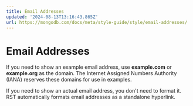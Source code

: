```yaml
---
title: Email Addresses
updated: '2024-08-13T13:16:43.865Z'
url: https://mongodb.com/docs/meta/style-guide/style/email-addresses/
---
```


# Email Addresses

If you need to show an example email address, use **example.com** or **example.org** as the domain. The Internet Assigned Numbers Authority (IANA) reserves these domains for use in examples.

If you need to show an actual email address, you don't need to format it. RST automatically formats email addresses as a standalone hyperlink.